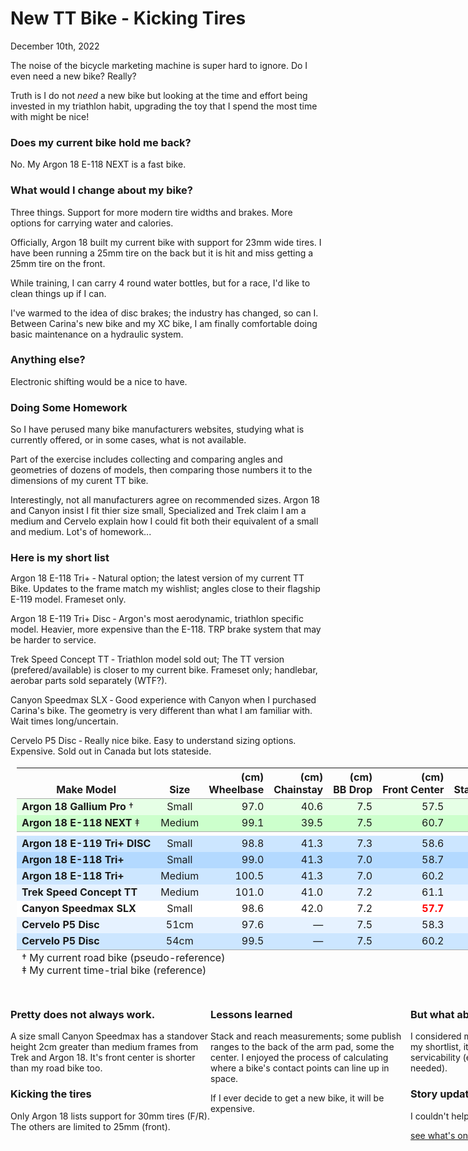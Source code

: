 # New TT Bike - Kicking Tires
<p class="timestamp">December 10th, 2022</p>

The noise of the bicycle marketing machine is super hard to 
ignore.  Do I even need a new bike? Really?

Truth is I do not _need_ a new bike but looking at the time and 
effort being invested in my triathlon habit, upgrading the toy 
that I spend the most time with might be nice!

### Does my current bike hold me back?
No. My Argon 18 E-118 NEXT is a fast bike.

### What would I change about my bike?  
Three things. Support for more modern tire widths and brakes. More 
options for carrying water and calories.

Officially, Argon 18 built my current bike with support for 
23mm wide tires.  I have been running a 25mm tire on the back 
but it is hit and miss getting a 25mm tire on the front.

While training, I can carry 4 round water bottles, but for a 
race, I'd like to clean things up if I can.

<!----->
I've warmed to the idea of disc brakes; the industry has 
changed, so can I.  Between Carina's new bike and my XC bike, 
I am finally comfortable doing basic maintenance on a 
hydraulic system.

### Anything else?
Electronic shifting would be a nice to have.

### Doing Some Homework
So I have perused many bike manufacturers websites, studying 
what is currently offered, or in some cases, what is not 
available.

Part of the exercise includes collecting and comparing angles 
and geometries of dozens of models, then comparing those 
numbers it to the dimensions of my curent TT bike.

Interestingly, not all manufacturers agree on 
recommended sizes.  Argon 18 and Canyon insist I fit thier 
size small, Specialized and Trek claim I am a medium and 
Cervelo explain how I could fit both their equivalent of a 
small and medium.  Lot's of homework... 

<!----->
<h3 style="margin-bottom:9px;">Here is my short list</h3> 
<p><span class="agencyvc">Argon 18 E-118 Tri+</span> &dash; Natural option; the latest version of my current TT Bike. Updates to the frame match my wishlist; angles close to their flagship E-119 model. Frameset only.</p>
<p><span class="agencyvc">Argon 18 E-119 Tri+ Disc</span> &dash; Argon's most aerodynamic, triathlon specific model. Heavier, more expensive than the E-118. TRP brake system that may be harder to service.</p>
<p><span class="agencyvc">Trek Speed Concept TT</span> &dash; Triathlon model sold out; The TT version (prefered/available) is closer to my current bike.  Frameset only; handlebar, aerobar parts sold separately (WTF?).</p>
<p><span class="agencyvc">Canyon Speedmax SLX</span> &dash; Good experience with Canyon when I purchased Carina's bike. The geometry is very different than what I am familiar with. Wait times long/uncertain.</p> 
<p><span class="agencyvc">Cervelo P5 Disc</span> &dash; Really nice bike. Easy to understand sizing options. Expensive. Sold out in Canada but lots stateside.</p>
</div>
<div class="carousel-cell" style="width:1020px;">
<!--<table style="border-collapse:collapse;width:1000px;font-size:0.85em;margin:18px 0 0 10px;">-->
<table style="width:1000px;margin:18px 0 0 10px;">
 <thead><tr style="border-bottom:1px solid #aaa;"><th><br />Make Model</th><th style="text-align:center;"><br />Size</th><th style="text-align:right;">(cm)<br />Wheelbase</th><th style="text-align:right;">(cm)<br />Chainstay</th><th style="text-align:right;">(cm)<br />BB Drop</th><th style="text-align:right;">(cm)<br />Front Center</th><th style="text-align:right;">(cm)<br />Stand Over</th><th style="text-align:right;">Seat-tube<br />Angle</th><th style="text-align:right;">Head-tube<br />Angle</th></tr></thead>
 <tbody><tr style="background-color:#e6ffe6;"><td><span style="font-weight:bold;">Argon 18 Gallium Pro</span> &dagger;</td><td style="text-align:center;">Small</td><td style="text-align:right;">97.0</td><td style="text-align:right;">40.6</td><td style="text-align:right;"> 7.5</td><td style="text-align:right;">57.5</td><td style="text-align:right;">73.0</td><td style="text-align:right;">74.0</td><td style="text-align:right;">72.5</td></tr><tr style="background-color:#ccffcc;"><td><span style="font-weight:bold;">Argon 18 E-118 NEXT</span> &ddagger;</td><td style="text-align:center;">Medium</td><td style="text-align:right;">99.1</td><td style="text-align:right;">39.5</td><td style="text-align:right;"> 7.5</td><td style="text-align:right;">60.7</td><td style="text-align:right;">77.0</td><td style="text-align:right;">76.0</td><td style="text-align:right;">&mdash;</td></tr><tr><td colspan="9" style="border-top:1px solid #aaa;min-height:16px;"></td></tr><tr style="background-color:#cce6ff;"><td style="font-weight:bold;">Argon 18 E-119 Tri+ DISC</td><td style="text-align:center;">Small</td><td style="text-align:right;">98.8</td><td style="text-align:right;">41.3</td><td style="text-align:right;"> 7.3</td><td style="text-align:right;">58.6</td><td style="text-align:right;">76.5</td><td style="text-align:right;">78.0</td><td style="text-align:right;">72.0</td></tr><tr style="background-color:#b3d9ff;"><td style="font-weight:bold;">Argon 18 E-118 Tri+</td><td style="text-align:center;">Small</td><td style="text-align:right;">99.0</td><td style="text-align:right;">41.3</td><td style="text-align:right;"> 7.0</td><td style="text-align:right;">58.7</td><td style="text-align:right;">75.4</td><td style="text-align:right;">78.0</td><td style="text-align:right;">72.0</td></tr><tr style="background-color:#cce6ff;"><td style="font-weight:bold;">Argon 18 E-118 Tri+</td><td style="text-align:center;">Medium</td><td style="text-align:right;">100.5</td><td style="text-align:right;"> 41.3</td><td style="text-align:right;">  7.0</td><td style="text-align:right;"> 60.2</td><td style="text-align:right;"> 77.0</td><td style="text-align:right;"> 78.0</td><td style="text-align:right;"> 72.0</td></tr><tr style="background-color:#e6f2ff;"><td style="font-weight:bold;">Trek Speed Concept TT</td><td style="text-align:center;">Medium</td><td style="text-align:right;">101.0</td><td style="text-align:right;"> 41.0</td><td style="text-align:right;">  7.2</td><td style="text-align:right;"> 61.1</td><td style="text-align:right;"> 77.6</td><td style="text-align:right;"> 76.0</td><td style="text-align:right;"> 72.0</td></tr><tr style="background-color:#ffffff;"><td style="font-weight:bold;">Canyon Speedmax SLX</td><td style="text-align:center;">Small</td><td style="text-align:right;">98.6</td><td style="text-align:right;">42.0</td><td style="text-align:right;"> 7.2</td><td style="text-align:right;font-weight:bold;color:red;">57.7</td><td style="text-align:right;font-weight:bold;color:red;">79.7</td><td style="text-align:right;font-weight:bold;color:red;">80.5</td><td style="text-align:right;">73.0</td></tr><tr style="background-color:#e6f2ff;"><td style="font-weight:bold;">Cervelo P5 Disc</td><td style="text-align:center;">51cm</td><td style="text-align:right;">97.6</td><td style="text-align:right;">&mdash;</td><td style="text-align:right;"> 7.5</td><td style="text-align:right;">58.3</td><td style="text-align:right;">75.4</td><td style="text-align:right;">&mdash;</td><td style="text-align:right;">72.5</td></tr><tr style="background-color:#cce6ff;"><td style="font-weight:bold;">Cervelo P5 Disc</td><td style="text-align:center;">54cm</td><td style="text-align:right;">99.5</td><td style="text-align:right;">&mdash;</td><td style="text-align:right;"> 7.5</td><td style="text-align:right;">60.2</td><td style="text-align:right;">76.9</td><td style="text-align:right;">&mdash;</td><td style="text-align:right;">72.5</td></tr></tbody>
 <tfoot><tr style="border-top:1px solid #aaa;"><td colspan="9"> &dagger; My current road bike (pseudo-reference)<br /> &ddagger; My current time-trial bike (reference)</br /></td></tr></tfoot>
</table>
<section style="margin-top:24px;">
<div class="text" style="width:320px;float:left;">
 <h3>Pretty does not always work.</h3><p>A size small Canyon Speedmax has a standover height 2cm greater than medium frames from Trek and Argon 18.  It's front center is shorter than my road bike too.</p>
 <h3>Kicking the tires</h3><p>Only Argon 18 lists support for 30mm tires (F/R).  The others are limited to 25mm (front).</p>
</div>
<div class="text" style="width:320px;float:left;">
 <h3>Lessons learned</h3><p>Stack and reach measurements; some publish ranges to the back of the arm pad, some the center. I enjoyed the process of calculating where a bike's contact points can line up in space.</p><p>If I ever decide to get a new bike, it will be expensive.</p>
</div>
<div class="text" style="width:320px;float:left;">
 <h3>But what about xyx?</h3><p>I considered many brands. If they didn't make my shortlist, it would likely be how I percieved servicability (ease of getting spare parts if needed).</p>
 <h3>Story update</h3><p>I couldn't help myself and bought a TT frame!</p>
 <p class="continue"><a href="new-tt-bike-e118tri" >see what's on order &rarr;</a></p>
</div>
<div style="float:clear;"></div>
</section>
